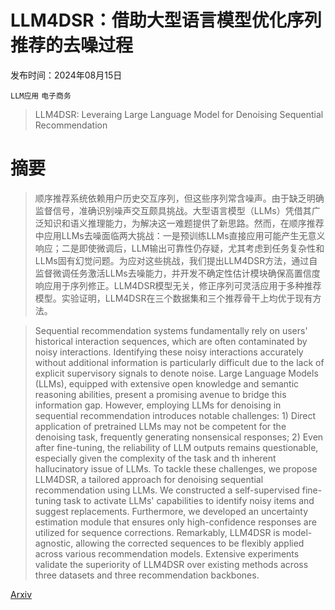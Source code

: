 # LLM4DSR：借助大型语言模型优化序列推荐的去噪过程

发布时间：2024年08月15日

`LLM应用` `电子商务`

> LLM4DSR: Leveraing Large Language Model for Denoising Sequential Recommendation

# 摘要

> 顺序推荐系统依赖用户历史交互序列，但这些序列常含噪声。由于缺乏明确监督信号，准确识别噪声交互颇具挑战。大型语言模型（LLMs）凭借其广泛知识和语义推理能力，为解决这一难题提供了新思路。然而，在顺序推荐中应用LLMs去噪面临两大挑战：一是预训练LLMs直接应用可能产生无意义响应；二是即使微调后，LLM输出可靠性仍存疑，尤其考虑到任务复杂性和LLMs固有幻觉问题。为应对这些挑战，我们提出LLM4DSR方法，通过自监督微调任务激活LLMs去噪能力，并开发不确定性估计模块确保高置信度响应用于序列修正。LLM4DSR模型无关，修正序列可灵活应用于多种推荐模型。实验证明，LLM4DSR在三个数据集和三个推荐骨干上均优于现有方法。

> Sequential recommendation systems fundamentally rely on users' historical interaction sequences, which are often contaminated by noisy interactions. Identifying these noisy interactions accurately without additional information is particularly difficult due to the lack of explicit supervisory signals to denote noise. Large Language Models (LLMs), equipped with extensive open knowledge and semantic reasoning abilities, present a promising avenue to bridge this information gap. However, employing LLMs for denoising in sequential recommendation introduces notable challenges: 1) Direct application of pretrained LLMs may not be competent for the denoising task, frequently generating nonsensical responses; 2) Even after fine-tuning, the reliability of LLM outputs remains questionable, especially given the complexity of the task and th inherent hallucinatory issue of LLMs.
  To tackle these challenges, we propose LLM4DSR, a tailored approach for denoising sequential recommendation using LLMs. We constructed a self-supervised fine-tuning task to activate LLMs' capabilities to identify noisy items and suggest replacements. Furthermore, we developed an uncertainty estimation module that ensures only high-confidence responses are utilized for sequence corrections. Remarkably, LLM4DSR is model-agnostic, allowing the corrected sequences to be flexibly applied across various recommendation models. Extensive experiments validate the superiority of LLM4DSR over existing methods across three datasets and three recommendation backbones.

[Arxiv](https://arxiv.org/abs/2408.08208)